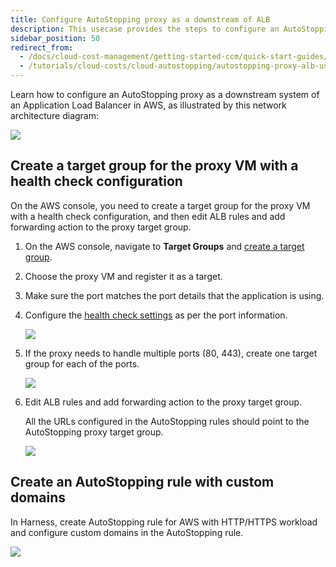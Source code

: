 ```yaml
---
title: Configure AutoStopping proxy as a downstream of ALB
description: This usecase provides the steps to configure an AutoStopping proxy as a downstream system of an ALB.
sidebar_position: 50
redirect_from:
  - /docs/cloud-cost-management/getting-started-ccm/quick-start-guides/autostopping-proxy-alb-usecase
  - /tutorials/cloud-costs/cloud-autostopping/autostopping-proxy-alb-usecase
---
```


Learn how to configure an AutoStopping proxy as a downstream system of an Application Load Balancer in AWS, as illustrated by this network architecture diagram:

![](./static/autostopping-alb-workflow-diagram.png)

## Create a target group for the proxy VM with a health check configuration

On the AWS console, you need to create a target group for the proxy VM with a health check configuration, and then edit ALB rules and add forwarding action to the proxy target group.

1. On the AWS console, navigate to **Target Groups** and [create a target group](https://docs.aws.amazon.com/elasticloadbalancing/latest/application/create-target-group.html).

2. Choose the proxy VM and register it as a target.

3. Make sure the port matches the port details that the application is using.

4. Configure the [health check settings](https://docs.aws.amazon.com/elasticloadbalancing/latest/application/target-group-health-checks.html) as per the port information.

   ![](./static/configure-health-check-settings.png)

5. If the proxy needs to handle multiple ports (80, 443), create one target group for each of the ports.

   ![](./static/create-target-group.png)

6. Edit ALB rules and add forwarding action to the proxy target group.

   All the URLs configured in the AutoStopping rules should point to the AutoStopping proxy target group.

   ![](./static/edit-alb-rules.png)

## Create an AutoStopping rule with custom domains

In Harness, create AutoStopping rule for AWS with HTTP/HTTPS workload and configure custom domains in the AutoStopping rule.

![](./static/create-autostopping-rule-with-custom-domain.png)
